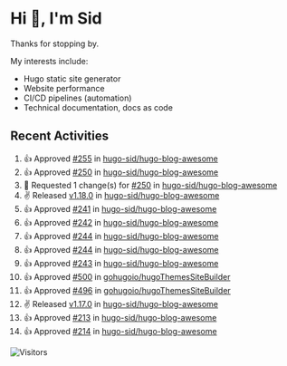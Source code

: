 # Hi 👋, I'm Sid

Thanks for stopping by. 

My interests include:
- Hugo static site generator
- Website performance
- CI/CD pipelines (automation)
- Technical documentation, docs as code


## Recent Activities

<!--RECENT_ACTIVITY:start-->
1. 👍 Approved [#255](https://github.com/hugo-sid/hugo-blog-awesome/pull/255#pullrequestreview-2425472402) in [hugo-sid/hugo-blog-awesome](https://github.com/hugo-sid/hugo-blog-awesome)<br>
2. 👍 Approved [#250](https://github.com/hugo-sid/hugo-blog-awesome/pull/250#pullrequestreview-2411203301) in [hugo-sid/hugo-blog-awesome](https://github.com/hugo-sid/hugo-blog-awesome)<br>
3. 🔴 Requested 1 change(s) for [#250](https://github.com/hugo-sid/hugo-blog-awesome/pull/250#pullrequestreview-2411186919) in [hugo-sid/hugo-blog-awesome](https://github.com/hugo-sid/hugo-blog-awesome)<br>
4. ✌️ Released [v1.18.0](https://github.com/hugo-sid/hugo-blog-awesome/releases/tag/v1.18.0) in [hugo-sid/hugo-blog-awesome](https://github.com/hugo-sid/hugo-blog-awesome)<br>
5. 👍 Approved [#241](https://github.com/hugo-sid/hugo-blog-awesome/pull/241#pullrequestreview-2398630201) in [hugo-sid/hugo-blog-awesome](https://github.com/hugo-sid/hugo-blog-awesome)<br>
6. 👍 Approved [#242](https://github.com/hugo-sid/hugo-blog-awesome/pull/242#pullrequestreview-2398622444) in [hugo-sid/hugo-blog-awesome](https://github.com/hugo-sid/hugo-blog-awesome)<br>
7. 👍 Approved [#244](https://github.com/hugo-sid/hugo-blog-awesome/pull/244#pullrequestreview-2398610676) in [hugo-sid/hugo-blog-awesome](https://github.com/hugo-sid/hugo-blog-awesome)<br>
8. 👍 Approved [#244](https://github.com/hugo-sid/hugo-blog-awesome/pull/244#pullrequestreview-2398610676) in [hugo-sid/hugo-blog-awesome](https://github.com/hugo-sid/hugo-blog-awesome)<br>
9. 👍 Approved [#243](https://github.com/hugo-sid/hugo-blog-awesome/pull/243#pullrequestreview-2398607805) in [hugo-sid/hugo-blog-awesome](https://github.com/hugo-sid/hugo-blog-awesome)<br>
10. 👍 Approved [#500](https://github.com/gohugoio/hugoThemesSiteBuilder/pull/500#pullrequestreview-2398465613) in [gohugoio/hugoThemesSiteBuilder](https://github.com/gohugoio/hugoThemesSiteBuilder)<br>
11. 👍 Approved [#496](https://github.com/gohugoio/hugoThemesSiteBuilder/pull/496#pullrequestreview-2356070434) in [gohugoio/hugoThemesSiteBuilder](https://github.com/gohugoio/hugoThemesSiteBuilder)<br>
12. ✌️ Released [v1.17.0](https://github.com/hugo-sid/hugo-blog-awesome/releases/tag/v1.17.0) in [hugo-sid/hugo-blog-awesome](https://github.com/hugo-sid/hugo-blog-awesome)<br>
13. 👍 Approved [#213](https://github.com/hugo-sid/hugo-blog-awesome/pull/213#pullrequestreview-2330013544) in [hugo-sid/hugo-blog-awesome](https://github.com/hugo-sid/hugo-blog-awesome)<br>
14. 👍 Approved [#214](https://github.com/hugo-sid/hugo-blog-awesome/pull/214#pullrequestreview-2330008518) in [hugo-sid/hugo-blog-awesome](https://github.com/hugo-sid/hugo-blog-awesome)<br>
<!--RECENT_ACTIVITY:end-->

![Visitors](https://api.visitorbadge.io/api/visitors?path=https%3A%2F%2Fgithub.com%2Fhugo-sid%2Fhugo-sid&countColor=%2337d67a&style=flat&labelStyle=upper)
